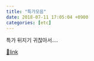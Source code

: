```yaml
---
title: "특가모음"
date: 2018-07-11 17:05:04 +0900
categories: [etc]
---
```


특가 뒤지기 귀찮아서....


[🔗link](http://www.mins01.com/mh/tech/read/1174)